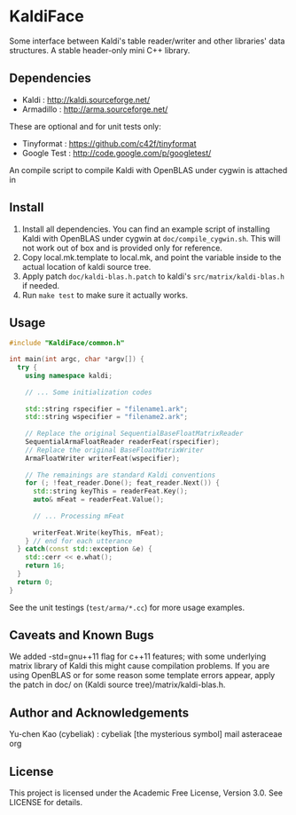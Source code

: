 KaldiFace
=====

Some interface between Kaldi's table reader/writer and other libraries' data structures.
A stable header-only mini C++ library.

Dependencies
-----

 * Kaldi : http://kaldi.sourceforge.net/
 * Armadillo : http://arma.sourceforge.net/

These are optional and for unit tests only:

 * Tinyformat : https://github.com/c42f/tinyformat
 * Google Test : http://code.google.com/p/googletest/

An compile script to compile Kaldi with OpenBLAS under cygwin is attached in 

Install
-----
 1. Install all dependencies. You can find an example script of installing Kaldi with OpenBLAS under cygwin at `doc/compile_cygwin.sh`. This will not work out of box and is provided only for reference.
 2. Copy local.mk.template to local.mk, and point the variable inside to the actual location of kaldi source tree.
 3. Apply patch `doc/kaldi-blas.h.patch` to kaldi's `src/matrix/kaldi-blas.h` if needed.
 4. Run `make test` to make sure it actually works.

Usage
-----
```c++
#include "KaldiFace/common.h"

int main(int argc, char *argv[]) {
  try {
    using namespace kaldi;
    
    // ... Some initialization codes
    
    std::string rspecifier = "filename1.ark";
    std::string wspecifier = "filename2.ark";
    
    // Replace the original SequentialBaseFloatMatrixReader
    SequentialArmaFloatReader readerFeat(rspecifier);
    // Replace the original BaseFloatMatrixWriter
    ArmaFloatWriter writerFeat(wspecifier);
    
    // The remainings are standard Kaldi conventions
    for (; !feat_reader.Done(); feat_reader.Next()) {
      std::string keyThis = readerFeat.Key();
      auto& mFeat = readerFeat.Value();
      
      // ... Processing mFeat
      
      writerFeat.Write(keyThis, mFeat);
    } // end for each utterance
  } catch(const std::exception &e) {
    std::cerr << e.what();
    return 16;
  }
  return 0;
}
```

See the unit testings (`test/arma/*.cc`) for more usage examples.

Caveats and Known Bugs
-----
We added -std=gnu++11 flag for c++11 features; with some underlying matrix library of Kaldi this might cause compilation problems. If you are using OpenBLAS or for some reason some template errors appear, apply the patch in doc/ on (Kaldi source tree)/matrix/kaldi-blas.h.

Author and Acknowledgements
-----
Yu-chen Kao (cybeliak) : cybeliak [the mysterious symbol] mail asteraceae org

License
-----
This project is licensed under the Academic Free License, Version 3.0.
See LICENSE for details.

